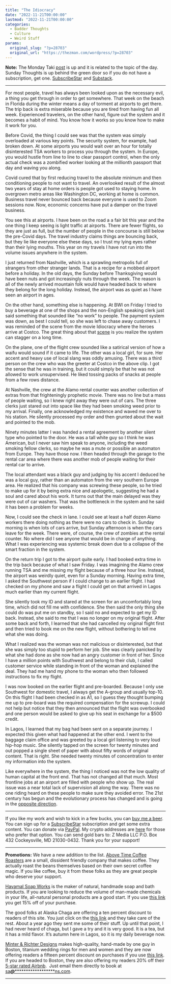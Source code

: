 ```yaml
---
title: "The Idiocracy"
date: "2022-11-21T00:00:00"
lastmod: "2022-11-21T00:00:00"
categories:
  - Badder Thoughts
  - Culture
  - Weird Stuff
params:
  original_slug: "?p=28703"
  original_url: "https://thezman.com/wordpress/?p=28703"
---
```


**Note:** The Monday Taki
<a href="https://www.takimag.com/article/the-big-lie-of-ftx/"
rel="noopener" target="_blank">post</a> is up and it is related to the
topic of the day. Sunday Thoughts is up behind the green door so if you
do not have a subscription, get one.
<a href="https://www.subscribestar.com/the-z-blog" rel="noopener"
target="_blank">SubscribeStar</a> and
<a href="https://thedissident.substack.com/" rel="noopener"
target="_blank">Substack</a>.

------------------------------------------------------------------------

For most people, travel has always been looked upon as the necessary
evil, a thing you get through in order to get somewhere. That week on
the beach in Florida during the winter means a day of torment at
airports to get there. The trip back is extra miserable because you are
tired from having fun all week. Experienced travelers, on the other
hand, figure out the system and it becomes a habit of mind. You know how
it works so you know how to make it work for you.

Before Covid, the thing I could see was that the system was simply
overloaded at various key points. The security system, for example, had
broken down. At some airports you would wait over an hour for totally
disinterested TSA workers to process you through the system. In Europe,
you would hustle from line to line to clear passport control, when the
only actual check was a zombified worker looking at the millionth
passport that day and waving you along.

Covid cured that by first reducing travel to the absolute minimum and
then conditioning people to not want to travel. An overlooked result of
the almost two years of stay at home orders is people got used to
staying home. In overgrown metro areas like Washington DC, working at
home is common. Business travel never bounced back because everyone is
used to Zoom sessions now. Now, economic concerns have put a damper on
the travel business.

You see this at airports. I have been on the road a a fair bit this year
and the one thing I keep seeing is light traffic at airports. There are
fewer flights, so they are just as full, but the number of people in the
concourse is still below the pre-Covid days. The travel industry claims
things are bouncing back, but they lie like everyone else these days, so
I trust my lying eyes rather than their lying mouths. This year on my
travels I have not run into the volume issues anywhere in the system.

I just returned from Nashville, which is a sprawling metropolis full of
strangers from other stranger lands. That is a recipe for a mobbed
airport before a holiday. In the old days, the Sunday before
Thanksgiving would have been nuts and got increasingly nuts through the
week. The reason is all of the newly arrived mountain folk would have
headed back to where they belong for the long holiday. Instead, the
airport was as quiet as I have seen an airport in ages.

On the other hand, something else is happening. At BWI on Friday I tried
to buy a beverage at one of the shops and the non-English speaking clerk
just said something that sounded like “no work” to people. The payment
system was down, as best I could tell, so she was left to chase away
customers. I was reminded of the scene from the movie Idiocracy where
the heroes arrive at Costco. The great thing about that
[scene](https://www.youtube.com/watch?v=sdNmOOq6T8Y) is you realize the
system can stagger on a long time.

On the plane, one of the flight crew sounded like a satirical version of
how a waifu would sound if it came to life. The other was a local girl,
for sure. Her accent and heavy use of local slang was oddly amusing.
There was a third person on the crew who was the greeter at Costco in
the above clip. I got the sense that he was in training, but it could
simply be that he was not allowed to work unsupervised. He liked tossing
packs of snacks at people from a few rows distance.

At Nashville, the crew at the Alamo rental counter was another
collection of extras from that frighteningly prophetic movie. There was
no line but a mass of people waiting, so I knew right away they were out
of cars. The three clerks just stared out into space like they had been
smoking weed prior to my arrival. Finally, one acknowledged my existence
and waved me over to his station. He silently processed my order and
then grunted about the wait and pointed to the mob.

Ninety minutes latter I was handed a rental agreement by another silent
type who pointed to the door. He was a tall white guy so I think he was
American, but I never saw him speak to anyone, including the weed
smoking fellow clerks, so maybe he was a mute or possible an automaton
from Europe. They have those now. I then headed through the garage to
the rental car area where there was another mob of people waiting for
their rental car to arrive.

The local attendant was a black guy and judging by his accent I deduced
he was a local guy, rather than an automaton from the very southern
Europe area. He realized that his company was screwing these people, so
he tried to make up for it by being extra nice and apologetic,
suggesting he had a soul and cared about his work. It turns out that the
main delayed was they were out of car washers. That was the bottleneck
in the system and he said it has been a problem for weeks.

Now, I could see the check in lane. I could see at least a half dozen
Alamo workers there doing nothing as there were no cars to check in.
Sunday morning is when lots of cars arrive, but Sunday afternoon is when
the cars leave for the week. There were, of course, the crew of zombies
at the rental counter. No where did I see anyone that would be in charge
of anything. What I was experiencing was systemic break down due to a
collapse of the smart fraction in the system.

On the return trip I got to the airport quite early. I had booked extra
time in the trip back because of what I saw Friday. I was imagining the
Alamo crew running TSA and me missing my flight because of a three hour
line. Instead, the airport was weirdly quiet, even for a Sunday morning.
Having extra time, I asked the Southwest person if I could change to an
earlier flight. I had checked on my phone and saw a flight I could get
on that arrived in Lagos much earlier than my current flight.

She silently took my ID and stared at the screen for an uncomfortably
long time, which did not fill me with confidence. She then said the only
thing she could do was put me on standby, so I said no and expected to
get my ID back. Instead, she said to me that I was no longer on my
original flight. After some back and forth, I learned that she had
cancelled my original flight first and then tried to book me on the new
flight, without bothering to tell me what she was doing.

What I realized was the woman was not malicious or disinterested, but
that she was simply too stupid to perform her job. She was clearly
panicked by what she had done as she now had an angry customer in front
of her. Since I have a million points with Southwest and belong to their
club, I called customer service while standing in front of the woman and
explained the deal. They had me hand my phone to the woman who then
followed instructions to fix my flight.

I was now booked on the earlier flight and pre-boarded. Because I only
use Southwest for domestic travel, I always get the A-group and usually
top-10. On this flight I had been checked in as A1, so I guess they
thought bumping me up to pre-board was the required compensation for the
screwup. I could not help but notice that they then announced that the
flight was overbooked and one person would be asked to give up his seat
in exchange for a $500 credit.

In Lagos, I learned that my bag had been sent on a separate journey. I
expected this given what had happened at the other end. I went to the
baggage claim office and was greeted by a local girl listening to very
loud hip-hop music. She silently tapped on the screen for twenty minutes
and out popped a single sheet of paper with about fifty words of
original content. That is right. She needed twenty minutes of
concentration to enter my information into the system.

Like everywhere in the system, the thing I noticed was not the low
quality of human capital at the front end. That has not changed all that
much. Most frontline jobs at an airport are filled with people who show
up. The real issue was a near total lack of supervision all along the
way. There was no one riding heard on these people to make sure they
avoided error. The 21st century has begun and the evolutionary process
has changed and is going in the [opposite
direction](https://www.youtube.com/watch?v=sP2tUW0HDHA).

------------------------------------------------------------------------

If you like my work and wish to kick in a few bucks, you can
<a href="https://www.buymeacoffee.com/mujolulu" rel="noopener"
target="_blank">buy me a beer</a>. You can sign up for a
<a href="https://www.subscribestar.com/the-z-blog" rel="noopener"
target="_blank">SubscribeStar</a> subscription and get some extra
content. You can donate via <a
href="https://www.paypal.com/donate/?cmd=_s-xclick&amp;hosted_button_id=UDAS2Q8JYA6CN&amp;source=url"
rel="noopener" target="_blank">PayPal</a>. My crypto addresses are
<a href="https://thezman.com/wordpress/?page_id=22713" rel="noopener"
target="_blank">here</a> for those who prefer that option. You can send
gold bars to: Z Media LLC P.O. Box 432 Cockeysville, MD 21030-0432.
Thank you for your support!

------------------------------------------------------------------------

**Promotions:** We have a new addition to the list.
<a href="https://abovetimecoffee.com/" rel="noopener"
target="_blank">Above Time Coffee Roasters</a> are a small, dissident
friendly company that makes coffee. They actually roast the beans
themselves based on their own secret coffee magic. If you like coffee,
buy it from these folks as they are great people who deserve your
support.

<a href="https://havamalsoapworks.com/" rel="noopener"
target="_blank">Havamal Soap Works</a> is the maker of natural, handmade
soap and bath products. If you are looking to reduce the volume of
man-made chemicals in your life, all-natural personal products are a
good start. If you use
<a href="https://havamalsoapworks.com/discount/ZMAN" rel="noopener"
target="_blank">this link</a> you get 15% off of your purchase.

The good folks at Alaska Chaga are offering a ten percent discount to
readers of this site. You just click on the
<a href="https://alaskachaga.us/discount/ZMAN" rel="noopener noreferrer"
target="_blank">this link</a> and they take care of the rest. About a
year ago they sent me some of their stuff. Up until that point, I had
never heard of chaga, but I gave a try and it is very good. It is a tea,
but it has a mild flavor. It’s autumn here in Lagos, so it is my daily
beverage now.

<a href="https://www.minterandrichterdesigns.com/"
rel="noreferrer nofollow noopener" target="_blank">Minter &amp; Richter
Designs</a> makes high-quality, hand-made by one guy in Boston, titanium
wedding rings for men and women and they are now offering readers a
fifteen percent discount on purchases if you use
<a href="https://www.minterandrichterdesigns.com/discount/ZMAN"
rel="noreferrer nofollow noopener" target="_blank">this link</a>.
<span class="highlight"><span class="colour"><span class="font"><span class="size">If
you are headed to Boston, they are also offering my readers 20% off
their <a
href="https://www.airbnb.com/users/7988017/listings?user_id=7988017&amp;s=3"
rel="noopener noreferrer" target="_blank">5-star rated Airbnb</a>.  Just
email them directly to book at
<a href="mailto:sa***@*********************ns.com"
data-original-string="B9FA/wNqYrgFl5EoTMRcxg==cb7Ad1z/Q5STobUMTNNnOrcCq03w1NbQYW8g/Tn18f5dbYe9U/hQxr5oe1+yCxOzAsp"><span
class="apbct-email-encoder"
data-original-string="AqwEX94TNvxTSNT1mNWs5w==cb7nNoqQCCDHSVE9K1EFOiPMsMRLwzCE7hv7CWEnD/Gf6LknSSK3lDkmeQ+JDRBmHHR"
title="This contact has been encoded by Anti-Spam by CleanTalk. Click to decode. To finish the decoding make sure that JavaScript is enabled in your browser.">sa<span
class="apbct-blur">***</span>@<span
class="apbct-blur">*********************</span>ns.com</span></a>.</span></span></span></span>

------------------------------------------------------------------------
